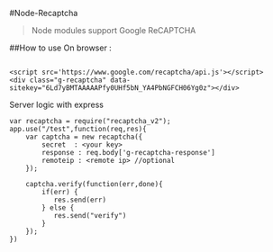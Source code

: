 #Node-Recaptcha
>Node modules support Google ReCAPTCHA

##How to use
On browser :

```

<script src='https://www.google.com/recaptcha/api.js'></script>
<div class="g-recaptcha" data-sitekey="6Ld7yBMTAAAAAPfy0UHf5bN_YA4PbNGFCH06Yg0z"></div>

```

Server logic with express

```
var recaptcha = require("recaptcha_v2");
app.use("/test",function(req,res){
    var captcha = new recaptcha({
        secret	: <your key>
        response : req.body['g-recaptcha-response']
        remoteip : <remote ip> //optional
    });
    
    captcha.verify(function(err,done){
        if(err) {
           res.send(err)
        } else {
           res.send("verify")
        }        
    });
})

```
